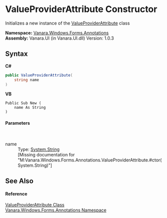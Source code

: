 # ValueProviderAttribute Constructor 
 

Initializes a new instance of the <a href="df5f0235-a796-6ea2-2831-888fe157ba09">ValueProviderAttribute</a> class

**Namespace:**&nbsp;<a href="600255aa-5477-7018-00f3-14fce5adebc9">Vanara.Windows.Forms.Annotations</a><br />**Assembly:**&nbsp;Vanara.UI (in Vanara.UI.dll) Version: 1.0.3

## Syntax

**C#**<br />
``` C#
public ValueProviderAttribute(
	string name
)
```

**VB**<br />
``` VB
Public Sub New ( 
	name As String
)
```


#### Parameters
&nbsp;<dl><dt>name</dt><dd>Type: <a href="http://msdn2.microsoft.com/en-us/library/s1wwdcbf" target="_blank">System.String</a><br />\[Missing <param name="name"/> documentation for "M:Vanara.Windows.Forms.Annotations.ValueProviderAttribute.#ctor(System.String)"\]</dd></dl>

## See Also


#### Reference
<a href="df5f0235-a796-6ea2-2831-888fe157ba09">ValueProviderAttribute Class</a><br /><a href="600255aa-5477-7018-00f3-14fce5adebc9">Vanara.Windows.Forms.Annotations Namespace</a><br />